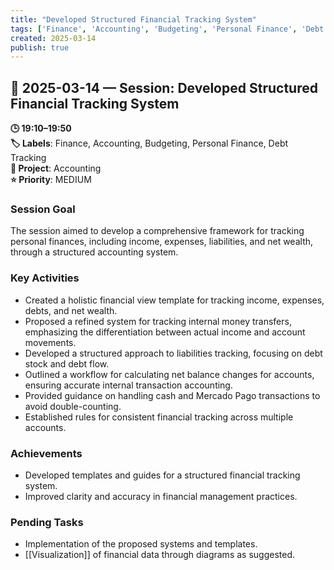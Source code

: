 ```yaml
---
title: "Developed Structured Financial Tracking System"
tags: ['Finance', 'Accounting', 'Budgeting', 'Personal Finance', 'Debt Tracking']
created: 2025-03-14
publish: true
---
```


## 📅 2025-03-14 — Session: Developed Structured Financial Tracking System

**🕒 19:10–19:50**  
**🏷️ Labels**: Finance, Accounting, Budgeting, Personal Finance, Debt Tracking  
**📂 Project**: Accounting  
**⭐ Priority**: MEDIUM  


### Session Goal
The session aimed to develop a comprehensive framework for tracking personal finances, including income, expenses, liabilities, and net wealth, through a structured accounting system.

### Key Activities
- Created a holistic financial view template for tracking income, expenses, debts, and net wealth.
- Proposed a refined system for tracking internal money transfers, emphasizing the differentiation between actual income and account movements.
- Developed a structured approach to liabilities tracking, focusing on debt stock and debt flow.
- Outlined a workflow for calculating net balance changes for accounts, ensuring accurate internal transaction accounting.
- Provided guidance on handling cash and Mercado Pago transactions to avoid double-counting.
- Established rules for consistent financial tracking across multiple accounts.

### Achievements
- Developed templates and guides for a structured financial tracking system.
- Improved clarity and accuracy in financial management practices.

### Pending Tasks
- Implementation of the proposed systems and templates.
- [[Visualization]] of financial data through diagrams as suggested.
